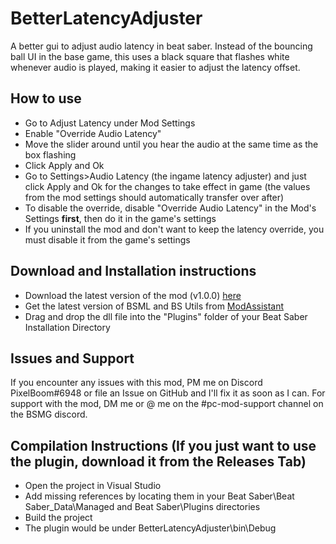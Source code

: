 # BetterLatencyAdjuster
A better gui to adjust audio latency in beat saber. 
Instead of the bouncing ball UI in the base game, this uses a black square that flashes white whenever audio is played, 
making it easier to adjust the latency offset.

## How to use
- Go to Adjust Latency under Mod Settings
- Enable "Override Audio Latency"
- Move the slider around until you hear the audio at the same time as the box flashing
- Click Apply and Ok
- Go to Settings>Audio Latency (the ingame latency adjuster) and just click Apply and Ok for the changes to take effect in game (the values from the mod settings should automatically transfer over after)
- To disable the override, disable "Override Audio Latency" in the Mod's Settings **first**, then do it in the game's settings
- If you uninstall the mod and don't want to keep the latency override, you must disable it from the game's settings

## Download and Installation instructions
- Download the latest version of the mod (v1.0.0) [here](https://github.com/rithik-b/BetterLatencyAdjuster/releases/tag/1.0.0 "here")
- Get the latest version of BSML and BS Utils from [ModAssistant](https://github.com/Assistant/ModAssistant "ModAssistant")
- Drag and drop the dll file into the "Plugins" folder of your Beat Saber Installation Directory

## Issues and Support
If you encounter any issues with this mod, PM me on Discord PixelBoom#6948 or file an Issue on GitHub and I'll fix it as soon as I can.
For support with the mod, DM me or @ me on the #pc-mod-support channel on the BSMG discord.

## Compilation Instructions (If you just want to use the plugin, download it from the Releases Tab)
- Open the project in Visual Studio
- Add missing references by locating them in your Beat Saber\Beat Saber_Data\Managed and Beat Saber\Plugins directories
- Build the project
- The plugin would be under BetterLatencyAdjuster\bin\Debug
